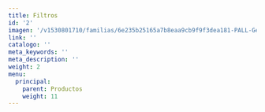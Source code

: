 ```yaml
---
title: Filtros
id: '2'
imagen: '/v1530801710/familias/6e235b25165a7b8eaa9cb9f9f3dea181-PALL-General.jpg'
link: ''
catalogo: ''
meta_keywords: ''
meta_description: ''
weight: 2
menu:
  principal:
    parent: Productos
    weight: 11
---
```

